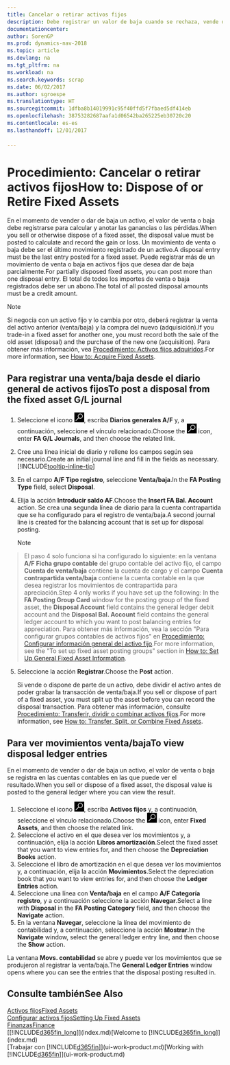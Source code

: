 ```yaml
---
title: Cancelar o retirar activos fijos
description: Debe registrar un valor de baja cuando se rechaza, vende o retira un activo fijo.
documentationcenter: 
author: SorenGP
ms.prod: dynamics-nav-2018
ms.topic: article
ms.devlang: na
ms.tgt_pltfrm: na
ms.workload: na
ms.search.keywords: scrap
ms.date: 06/02/2017
ms.author: sgroespe
ms.translationtype: HT
ms.sourcegitcommit: 1dfba8b14019991c95f40ffd5f7fbaed5df414eb
ms.openlocfilehash: 38753282687aafa1d06542ba265225eb30720c20
ms.contentlocale: es-es
ms.lasthandoff: 12/01/2017

---
```

# <a name="how-to-dispose-of-or-retire-fixed-assets"></a><span data-ttu-id="01121-103">Procedimiento: Cancelar o retirar activos fijos</span><span class="sxs-lookup"><span data-stu-id="01121-103">How to: Dispose of or Retire Fixed Assets</span></span>
<span data-ttu-id="01121-104">En el momento de vender o dar de baja un activo, el valor de venta o baja debe registrarse para calcular y anotar las ganancias o las pérdidas.</span><span class="sxs-lookup"><span data-stu-id="01121-104">When you sell or otherwise dispose of a fixed asset, the disposal value must be posted to calculate and record the gain or loss.</span></span> <span data-ttu-id="01121-105">Un movimiento de venta o baja debe ser el último movimiento registrado de un activo.</span><span class="sxs-lookup"><span data-stu-id="01121-105">A disposal entry must be the last entry posted for a fixed asset.</span></span> <span data-ttu-id="01121-106">Puede registrar más de un movimiento de venta o baja en activos fijos que desea dar de baja parcialmente.</span><span class="sxs-lookup"><span data-stu-id="01121-106">For partially disposed fixed assets, you can post more than one disposal entry.</span></span> <span data-ttu-id="01121-107">El total de todos los importes de venta o baja registrados debe ser un abono.</span><span class="sxs-lookup"><span data-stu-id="01121-107">The total of all posted disposal amounts must be a credit amount.</span></span>  

> [!NOTE]  
>   <span data-ttu-id="01121-108">Si negocia con un activo fijo y lo cambia por otro, deberá registrar la venta del activo anterior (venta/baja) y la compra del nuevo (adquisición).</span><span class="sxs-lookup"><span data-stu-id="01121-108">If you trade-in a fixed asset for another one, you must record both the sale of the old asset (disposal) and the purchase of the new one (acquisition).</span></span> <span data-ttu-id="01121-109">Para obtener más información, vea [Procedimiento: Activos fijos adquiridos](fa-how-acquire.md).</span><span class="sxs-lookup"><span data-stu-id="01121-109">For more information, see [How to: Acquire Fixed Assets](fa-how-acquire.md).</span></span>  

## <a name="to-post-a-disposal-from-the-fixed-asset-gl-journal"></a><span data-ttu-id="01121-110">Para registrar una venta/baja desde el diario general de activos fijos</span><span class="sxs-lookup"><span data-stu-id="01121-110">To post a disposal from the fixed asset G/L journal</span></span>
1. <span data-ttu-id="01121-111">Seleccione el icono ![Buscar página o informe](media/ui-search/search_small.png "icono Buscar página o informe"), escriba **Diarios generales A/F** y, a continuación, seleccione el vínculo relacionado.</span><span class="sxs-lookup"><span data-stu-id="01121-111">Choose the ![Search for Page or Report](media/ui-search/search_small.png "Search for Page or Report icon") icon, enter **FA G/L Journals**, and then choose the related link.</span></span>  
2. <span data-ttu-id="01121-112">Cree una línea inicial de diario y rellene los campos según sea necesario.</span><span class="sxs-lookup"><span data-stu-id="01121-112">Create an initial journal line and fill in the fields as necessary.</span></span> [!INCLUDE[tooltip-inline-tip](includes/tooltip-inline-tip_md.md)]  
3. <span data-ttu-id="01121-113">En el campo **A/F Tipo registro**, seleccione **Venta/baja**.</span><span class="sxs-lookup"><span data-stu-id="01121-113">In the **FA Posting Type** field, select **Disposal**.</span></span>  
4. <span data-ttu-id="01121-114">Elija la acción **Introducir saldo AF**.</span><span class="sxs-lookup"><span data-stu-id="01121-114">Choose the **Insert FA Bal. Account** action.</span></span> <span data-ttu-id="01121-115">Se crea una segunda línea de diario para la cuenta contrapartida que se ha configurado para el registro de venta/baja.</span><span class="sxs-lookup"><span data-stu-id="01121-115">A second journal line is created for the balancing account that is set up for disposal posting.</span></span>  

    > [!NOTE]  
>   <span data-ttu-id="01121-116">El paso 4 solo funciona si ha configurado lo siguiente: en la ventana **A/F Ficha grupo contable** del grupo contable del activo fijo, el campo **Cuenta de venta/baja** contiene la cuenta de cargo y el campo **Cuenta contrapartida venta/baja** contiene la cuenta contable en la que desea registrar los movimientos de contrapartida para apreciación.</span><span class="sxs-lookup"><span data-stu-id="01121-116">Step 4 only works if you have set up the following: In the **FA Posting Group Card** window for the posting group of the fixed asset, the **Disposal Account** field contains the general ledger debit account and the **Disposal Bal. Account** field contains the general ledger account to which you want to post balancing entries for appreciation.</span></span> <span data-ttu-id="01121-117">Para obtener más información, vea la sección "Para configurar grupos contables de activos fijos" en [Procedimiento: Configurar información general del activo fijo](fa-how-setup-general.md).</span><span class="sxs-lookup"><span data-stu-id="01121-117">For more information, see the "To set up fixed asset posting groups" section in [How to: Set Up General Fixed Asset Information](fa-how-setup-general.md).</span></span>  
5. <span data-ttu-id="01121-118">Seleccione la acción **Registrar**.</span><span class="sxs-lookup"><span data-stu-id="01121-118">Choose the **Post** action.</span></span>  

    <span data-ttu-id="01121-119">Si vende o dispone de parte de un activo, debe dividir el activo antes de poder grabar la transacción de venta/baja.</span><span class="sxs-lookup"><span data-stu-id="01121-119">If you sell or dispose of part of a fixed asset, you must split up the asset before you can record the disposal transaction.</span></span> <span data-ttu-id="01121-120">Para obtener más información, consulte [Procedimiento: Transferir, dividir o combinar activos fijos](fa-how-trans-split-combine.md).</span><span class="sxs-lookup"><span data-stu-id="01121-120">For more information, see [How to: Transfer, Split, or Combine Fixed Assets](fa-how-trans-split-combine.md).</span></span>  

## <a name="to-view-disposal-ledger-entries"></a><span data-ttu-id="01121-121">Para ver movimientos venta/baja</span><span class="sxs-lookup"><span data-stu-id="01121-121">To view disposal ledger entries</span></span>
<span data-ttu-id="01121-122">En el momento de vender o dar de baja un activo, el valor de venta o baja se registra en las cuentas contables en las que puede ver el resultado.</span><span class="sxs-lookup"><span data-stu-id="01121-122">When you sell or dispose of a fixed asset, the disposal value is posted to the general ledger where you can view the result.</span></span>  

1. <span data-ttu-id="01121-123">Seleccione el icono ![Buscar página o informe](media/ui-search/search_small.png "icono Buscar página o informe"), escriba **Activos fijos** y, a continuación, seleccione el vínculo relacionado.</span><span class="sxs-lookup"><span data-stu-id="01121-123">Choose the ![Search for Page or Report](media/ui-search/search_small.png "Search for Page or Report icon") icon, enter **Fixed Assets**, and then choose the related link.</span></span>  
2. <span data-ttu-id="01121-124">Seleccione el activo en el que desea ver los movimientos y, a continuación, elija la acción **Libros amortización**.</span><span class="sxs-lookup"><span data-stu-id="01121-124">Select the fixed asset that you want to view entries for, and then choose the **Depreciation Books** action.</span></span>  
3. <span data-ttu-id="01121-125">Seleccione el libro de amortización en el que desea ver los movimientos y, a continuación, elija la acción **Movimientos**.</span><span class="sxs-lookup"><span data-stu-id="01121-125">Select the depreciation book that you want to view entries for, and then choose the **Ledger Entries** action.</span></span>  
4. <span data-ttu-id="01121-126">Seleccione una línea con **Venta/baja** en el campo **A/F Categoría registro**, y a continuación seleccione la acción **Navegar**.</span><span class="sxs-lookup"><span data-stu-id="01121-126">Select a line with **Disposal** in the **FA Posting Category** field, and then choose the **Navigate** action.</span></span>  
5. <span data-ttu-id="01121-127">En la ventana **Navegar**, seleccione la línea del movimiento de contabilidad y, a continuación, seleccione la acción **Mostrar**.</span><span class="sxs-lookup"><span data-stu-id="01121-127">In the **Navigate** window, select the general ledger entry line, and then choose the **Show** action.</span></span>  

<span data-ttu-id="01121-128">La ventana **Movs. contabilidad** se abre y puede ver los movimientos que se produjeron al registrar la venta/baja.</span><span class="sxs-lookup"><span data-stu-id="01121-128">The **General Ledger Entries** window opens where you can see the entries that the disposal posting resulted in.</span></span>  

## <a name="see-also"></a><span data-ttu-id="01121-129">Consulte también</span><span class="sxs-lookup"><span data-stu-id="01121-129">See Also</span></span>
[<span data-ttu-id="01121-130">Activos fijos</span><span class="sxs-lookup"><span data-stu-id="01121-130">Fixed Assets</span></span>](fa-manage.md)  
[<span data-ttu-id="01121-131">Configurar activos fijos</span><span class="sxs-lookup"><span data-stu-id="01121-131">Setting Up Fixed Assets</span></span>](fa-setup.md)  
[<span data-ttu-id="01121-132">Finanzas</span><span class="sxs-lookup"><span data-stu-id="01121-132">Finance</span></span>](finance.md)  
<span data-ttu-id="01121-133">[[!INCLUDE[d365fin_long](includes/d365fin_long_md.md)]](index.md)</span><span class="sxs-lookup"><span data-stu-id="01121-133">[Welcome to [!INCLUDE[d365fin_long](includes/d365fin_long_md.md)]](index.md)</span></span>  
<span data-ttu-id="01121-134">[Trabajar con [!INCLUDE[d365fin](includes/d365fin_md.md)]](ui-work-product.md)</span><span class="sxs-lookup"><span data-stu-id="01121-134">[Working with [!INCLUDE[d365fin](includes/d365fin_md.md)]](ui-work-product.md)</span></span>

